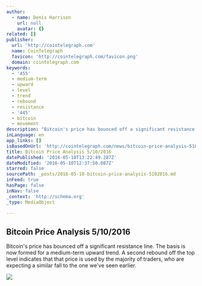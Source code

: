 ```yaml
---
author:
  - name: Denis Harrison
    url: null
    avatar: {}
related: []
publisher:
  url: 'http://cointelegraph.com'
  name: CoinTelegraph
  favicon: 'http://cointelegraph.com/favicon.png'
  domain: cointelegraph.com
keywords:
  - '455'
  - medium-term
  - upward
  - level
  - trend
  - rebound
  - resistance
  - '445'
  - bitcoin
  - movement
description: "Bitcoin's price has bounced off a significant resistance line. The basis is now formed for a medium-term upward trend. A second rebound off the top level indicates that that price is used by the majority of traders, who are expecting a similar fall to the one we've seen earlier."
inLanguage: en
app_links: []
isBasedOnUrl: 'http://cointelegraph.com/news/bitcoin-price-analysis-5102016'
title: Bitcoin Price Analysis 5/10/2016
datePublished: '2016-05-10T13:22:49.287Z'
dateModified: '2016-05-10T12:37:50.087Z'
starred: false
sourcePath: _posts/2016-05-10-bitcoin-price-analysis-5102016.md
inFeed: true
hasPage: false
inNav: false
_context: 'http://schema.org'
_type: MediaObject

---
```

<article style=""><h1>Bitcoin Price Analysis 5/10/2016</h1><p>Bitcoin's price has bounced off a significant resistance line. The basis is now formed for a medium-term upward trend. A second rebound off the top level indicates that that price is used by the majority of traders, who are expecting a similar fall to the one we've seen earlier.</p><img src="http://cointelegraph.com/storage/uploads/view/19b507289d8e34138c4fdf342346cc6d.jpg" /></article>